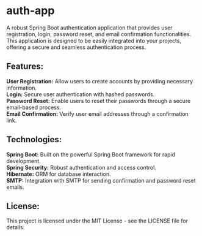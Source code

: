 # auth-app
A robust Spring Boot authentication application that provides user registration, login, password reset, and email confirmation functionalities. This application is designed to be easily integrated into your projects, offering a secure and seamless authentication process.
<br>

## Features: <br>
**User Registration:** Allow users to create accounts by providing necessary information.<br>
**Login:** Secure user authentication with hashed passwords.<br>
**Password Reset:** Enable users to reset their passwords through a secure email-based process.<br>
**Email Confirmation:** Verify user email addresses through a confirmation link.<br>

## Technologies:<br>
**Spring Boot:** Built on the powerful Spring Boot framework for rapid development.<br>
**Spring Security:** Robust authentication and access control.<br>
**Hibernate:** ORM for database interaction.<br>
**SMTP:** Integration with SMTP for sending confirmation and password reset emails.<br>

## License: <br>
This project is licensed under the MIT License - see the LICENSE file for details. <br>
    

